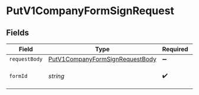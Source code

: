 # PutV1CompanyFormSignRequest


## Fields

| Field                                                                                         | Type                                                                                          | Required                                                                                      | Description                                                                                   |
| --------------------------------------------------------------------------------------------- | --------------------------------------------------------------------------------------------- | --------------------------------------------------------------------------------------------- | --------------------------------------------------------------------------------------------- |
| `requestBody`                                                                                 | [PutV1CompanyFormSignRequestBody](../../models/operations/putv1companyformsignrequestbody.md) | :heavy_minus_sign:                                                                            | N/A                                                                                           |
| `formId`                                                                                      | *string*                                                                                      | :heavy_check_mark:                                                                            | The ID or UUID of the form                                                                    |